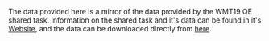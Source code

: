 The data provided here is a mirror of the data provided by the WMT19 QE shared task. 
Information on the shared task and it's data can be found in it's [Website](http://www.statmt.org/wmt19/qe-task.html), and
the data can be downloaded directly from [here](https://deep-spin.github.io/docs/data/wmt2019_qe/task1_en-de_traindev.tar.gz).
